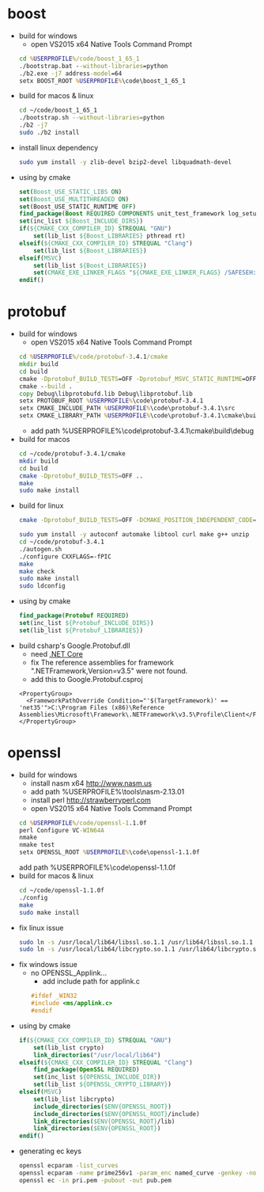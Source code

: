 # boost
* build for windows
    * open VS2015 x64 Native Tools Command Prompt
    ```bat
    cd %USERPROFILE%/code/boost_1_65_1
    ./bootstrap.bat --without-libraries=python
    ./b2.exe -j7 address-model=64
    setx BOOST_ROOT %USERPROFILE%\code\boost_1_65_1
    ```
* build for macos & linux
    ```sh
    cd ~/code/boost_1_65_1
    ./bootstrap.sh --without-libraries=python
    ./b2 -j7
    sudo ./b2 install
    ```
* install linux dependency
    ```sh
    sudo yum install -y zlib-devel bzip2-devel libquadmath-devel
    ```
* using by cmake
    ```cmake
    set(Boost_USE_STATIC_LIBS ON)
    set(Boost_USE_MULTITHREADED ON)
    set(Boost_USE_STATIC_RUNTIME OFF)
    find_package(Boost REQUIRED COMPONENTS unit_test_framework log_setup log filesystem program_options random system)
    set(inc_list ${Boost_INCLUDE_DIRS})
    if(${CMAKE_CXX_COMPILER_ID} STREQUAL "GNU")
        set(lib_list ${Boost_LIBRARIES} pthread rt)
    elseif(${CMAKE_CXX_COMPILER_ID} STREQUAL "Clang")
        set(lib_list ${Boost_LIBRARIES})
    elseif(MSVC)
        set(lib_list ${Boost_LIBRARIES})
        set(CMAKE_EXE_LINKER_FLAGS "${CMAKE_EXE_LINKER_FLAGS} /SAFESEH:NO Psapi.lib")
    endif()
    ```

# protobuf
* build for windows
    * open VS2015 x64 Native Tools Command Prompt
    ```bat
    cd %USERPROFILE%/code/protobuf-3.4.1/cmake
    mkdir build
    cd build
    cmake -Dprotobuf_BUILD_TESTS=OFF -Dprotobuf_MSVC_STATIC_RUNTIME=OFF ..
    cmake --build .
    copy Debug\libprotobufd.lib Debug\libprotobuf.lib
    setx PROTOBUF_ROOT %USERPROFILE%\code\protobuf-3.4.1
    setx CMAKE_INCLUDE_PATH %USERPROFILE%\code\protobuf-3.4.1\src
    setx CMAKE_LIBRARY_PATH %USERPROFILE%\code\protobuf-3.4.1\cmake\build\Debug
    ```
    * add path %USERPROFILE%\code\protobuf-3.4.1\cmake\build\debug
* build for macos
    ```sh
    cd ~/code/protobuf-3.4.1/cmake
    mkdir build
    cd build
    cmake -Dprotobuf_BUILD_TESTS=OFF ..
    make
    sudo make install
    ```
* build for linux
    ```sh
    cmake -Dprotobuf_BUILD_TESTS=OFF -DCMAKE_POSITION_INDEPENDENT_CODE=ON ..
    ```
    ```sh
    sudo yum install -y autoconf automake libtool curl make g++ unzip
    cd ~/code/protobuf-3.4.1
    ./autogen.sh
    ./configure CXXFLAGS=-fPIC
    make
    make check
    sudo make install
    sudo ldconfig
    ```
* using by cmake
    ```cmake
    find_package(Protobuf REQUIRED)
    set(inc_list ${Protobuf_INCLUDE_DIRS})
    set(lib_list ${Protobuf_LIBRARIES})
    ```
* build csharp's Google.Protobuf.dll
    * need [.NET Core](https://github.com/dotnet/core)
    * fix The reference assemblies for framework ".NETFramework,Version=v3.5" were not found.
    * add this to Google.Protobuf.csproj
    ```
    <PropertyGroup>
      <FrameworkPathOverride Condition="'$(TargetFramework)' == 'net35'">C:\Program Files (x86)\Reference Assemblies\Microsoft\Framework\.NETFramework\v3.5\Profile\Client</FrameworkPathOverride>
    </PropertyGroup>
    ```

# openssl
* build for windows
    * install nasm x64 http://www.nasm.us
    * add path %USERPROFILE%\tools\nasm-2.13.01
    * install perl http://strawberryperl.com
    * open VS2015 x64 Native Tools Command Prompt
    ```bat
    cd %USERPROFILE%/code/openssl-1.1.0f
    perl Configure VC-WIN64A
    nmake
    nmake test
    setx OPENSSL_ROOT %USERPROFILE%\code\openssl-1.1.0f
    ```
    add path %USERPROFILE%\code\openssl-1.1.0f
* build for macos & linux
    ```sh
    cd ~/code/openssl-1.1.0f
    ./config
    make
    sudo make install
    ```
* fix linux issue
    ```sh
    sudo ln -s /usr/local/lib64/libssl.so.1.1 /usr/lib64/libssl.so.1.1
    sudo ln -s /usr/local/lib64/libcrypto.so.1.1 /usr/lib64/libcrypto.so.1.1
    ```
* fix windows issue
    * no OPENSSL_Applink...
        * add include path for applink.c
        ```cpp
        #ifdef _WIN32
        #include <ms/applink.c>
        #endif
        ```
* using by cmake
    ```cmake
    if(${CMAKE_CXX_COMPILER_ID} STREQUAL "GNU")
        set(lib_list crypto)
        link_directories("/usr/local/lib64")
    elseif(${CMAKE_CXX_COMPILER_ID} STREQUAL "Clang")
        find_package(OpenSSL REQUIRED)
        set(inc_list ${OPENSSL_INCLUDE_DIR})
        set(lib_list ${OPENSSL_CRYPTO_LIBRARY})
    elseif(MSVC)
        set(lib_list libcrypto)
        include_directories($ENV{OPENSSL_ROOT})
        include_directories($ENV{OPENSSL_ROOT}/include)
        link_directories($ENV{OPENSSL_ROOT}/lib)
        link_directories($ENV{OPENSSL_ROOT})
    endif()
    ```
* generating ec keys
    ```sh
    openssl ecparam -list_curves
    openssl ecparam -name prime256v1 -param_enc named_curve -genkey -noout -out pri.pem
    openssl ec -in pri.pem -pubout -out pub.pem
    ```
